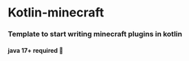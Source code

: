 # Kotlin-minecraft
### Template to start writing minecraft plugins in kotlin
#### java 17+ required 🎈
